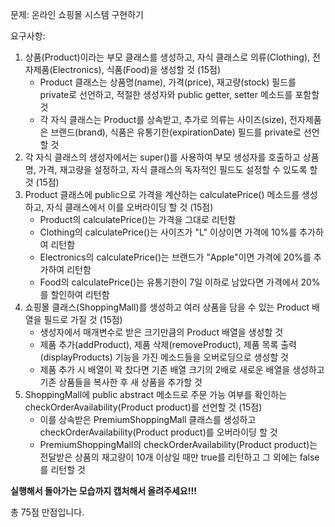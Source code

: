 문제: 온라인 쇼핑몰 시스템 구현하기

요구사항:

1. 상품(Product)이라는 부모 클래스를 생성하고, 자식 클래스로 의류(Clothing), 전자제품(Electronics), 식품(Food)을 생성할 것 (15점)
   - Product 클래스는 상품명(name), 가격(price), 재고량(stock) 필드를 private로 선언하고, 적절한 생성자와 public getter, setter 메소드를 포함할 것
   - 각 자식 클래스는 Product를 상속받고, 추가로 의류는 사이즈(size), 전자제품은 브랜드(brand), 식품은 유통기한(expirationDate) 필드를 private로 선언할 것
2. 각 자식 클래스의 생성자에서는 super()를 사용하여 부모 생성자를 호출하고 상품명, 가격, 재고량을 설정하고, 자식 클래스의 독자적인 필드도 설정할 수 있도록 할 것 (15점)
3. Product 클래스에 public으로 가격을 계산하는 calculatePrice() 메소드를 생성하고, 자식 클래스에서 이를 오버라이딩 할 것 (15점)
   - Product의 calculatePrice()는 가격을 그대로 리턴함
   - Clothing의 calculatePrice()는 사이즈가 "L" 이상이면 가격에 10%를 추가하여 리턴함
   - Electronics의 calculatePrice()는 브랜드가 "Apple"이면 가격에 20%를 추가하여 리턴함
   - Food의 calculatePrice()는 유통기한이 7일 이하로 남았다면 가격에서 20%를 할인하여 리턴함
4. 쇼핑몰 클래스(ShoppingMall)를 생성하고 여러 상품을 담을 수 있는 Product 배열을 필드로 가질 것 (15점)
   - 생성자에서 매개변수로 받은 크기만큼의 Product 배열을 생성할 것
   - 제품 추가(addProduct), 제품 삭제(removeProduct), 제품 목록 출력(displayProducts) 기능을 가진 메소드들을 오버로딩으로 생성할 것
   - 제품 추가 시 배열이 꽉 찼다면 기존 배열 크기의 2배로 새로운 배열을 생성하고 기존 상품들을 복사한 후 새 상품을 추가할 것
5. ShoppingMall에 public abstract 메소드로 주문 가능 여부를 확인하는 checkOrderAvailability(Product product)를 선언할 것 (15점)
   - 이를 상속받은 PremiumShoppingMall 클래스를 생성하고 checkOrderAvailability(Product product)를 오버라이딩 할 것
   - PremiumShoppingMall의 checkOrderAvailability(Product product)는 전달받은 상품의 재고량이 10개 이상일 때만 true를 리턴하고 그 외에는 false를 리턴할 것

**실행해서 돌아가는 모습까지 캡처해서 올려주세요!!!**

총 75점 만점입니다.